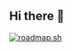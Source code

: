 ## Hi there 👋
[![roadmap.sh](https://roadmap.sh/card/wide/66c4c84334a9226f384cd1b1?variant=dark)](https://roadmap.sh)
